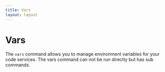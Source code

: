 ```yaml
---
title: Vars
layout: layout
---
```


# Vars

The `vars` command allows you to manage environment variables for your code services. The vars command can not be run directly but has sub commands.
